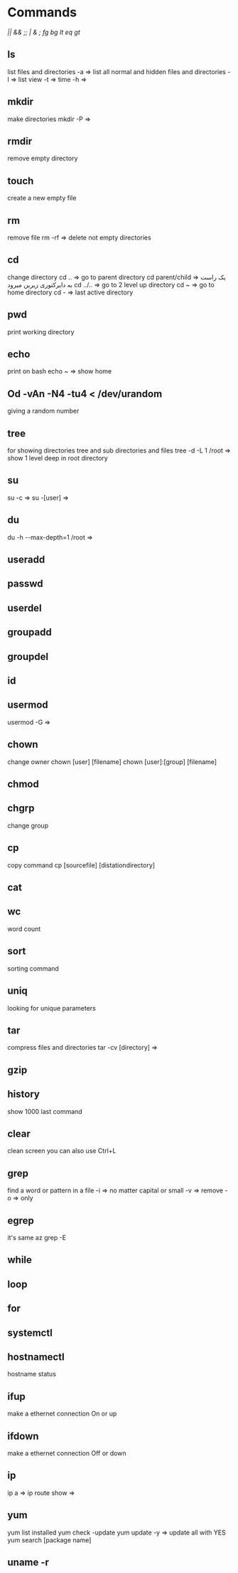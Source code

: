 # Commands

_|| && ;;_
_| & ;_
_fg bg_
_lt eq gt_

## ls
list files and directories
 -a => list all normal and hidden files and directories
 -l => list view
 -t => time
 -h =>
 
## mkdir
make directories
mkdir -P =>

## rmdir
remove empty directory

## touch
create a new empty file

## rm
remove file
rm -rf => delete not empty directories

## cd
change directory
cd .. => go to parent directory
cd parent/child => یک راست به دایرکتوری زیرین میرود
cd ../.. => go to 2 level up directory
cd ~ => go to home directory
cd - => last active directory

## pwd
print working directory

## echo
print on bash
echo ~ => show home

## Od -vAn -N4 -tu4 < /dev/urandom
giving a random number

## tree
for showing directories tree and sub directories and files
tree -d -L 1 /root => show 1 level deep in root directory

## su

su -c =>
su -[user] =>

## du

du -h --max-depth=1 /root =>

## useradd

## passwd

## userdel

## groupadd

## groupdel

## id

## usermod

usermod -G =>

## chown
change owner
chown [user] [filename]
chown [user]:[group] [filename]

## chmod

## chgrp
change group

## cp
copy command
cp [sourcefile] [distationdirectory]

## cat

##  wc
word count

## sort
sorting command

## uniq
looking for unique parameters

## tar
compress files and directories
tar -cv [directory] =>

## gzip

## history
show 1000 last command

## clear
clean screen you can also use Ctrl+L

## grep
find a word or pattern in a file
-i => no matter capital or small
-v => remove
-o => only

## egrep
it's same az grep -E

## while

## loop

## for

## systemctl

## hostnamectl
hostname status

## ifup
make a ethernet connection On or up

## ifdown
make a ethernet connection Off or down

## ip

 ip a =>
 ip route show =>
 
 ## yum
 
 yum list installed
 yum check -update
 yum update -y => update all with YES
 yum search [package name]
 
 ## uname -r
 
 ##
